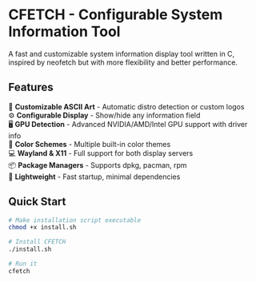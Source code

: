 # CFETCH - Configurable System Information Tool

A fast and customizable system information display tool written in C, inspired by neofetch but with more flexibility and better performance.

## Features

🎨 **Customizable ASCII Art** - Automatic distro detection or custom logos  
⚙️ **Configurable Display** - Show/hide any information field  
🖥️ **GPU Detection** - Advanced NVIDIA/AMD/Intel GPU support with driver info  
🌈 **Color Schemes** - Multiple built-in color themes  
💻 **Wayland & X11** - Full support for both display servers  
📦 **Package Managers** - Supports dpkg, pacman, rpm  
🚀 **Lightweight** - Fast startup, minimal dependencies  

## Quick Start

```bash
# Make installation script executable
chmod +x install.sh

# Install CFETCH
./install.sh

# Run it
cfetch
